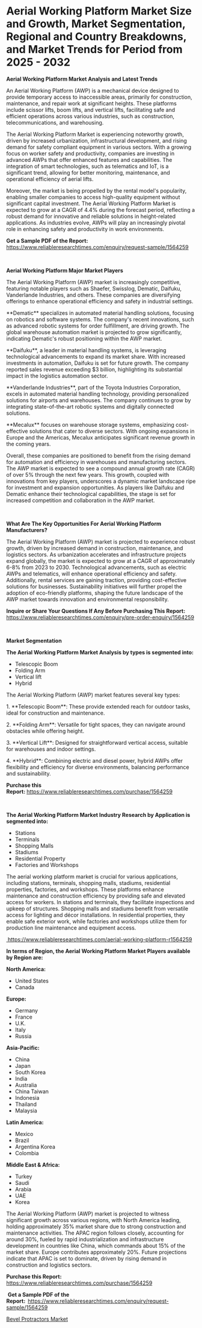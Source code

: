 <p><h1>Aerial Working Platform Market Size and Growth, Market Segmentation, Regional and Country Breakdowns, and Market Trends for Period from 2025 -  2032</h1></p><p><strong>Aerial Working Platform Market Analysis and Latest Trends</strong></p>
<p><p>An Aerial Working Platform (AWP) is a mechanical device designed to provide temporary access to inaccessible areas, primarily for construction, maintenance, and repair work at significant heights. These platforms include scissor lifts, boom lifts, and vertical lifts, facilitating safe and efficient operations across various industries, such as construction, telecommunications, and warehousing.</p><p>The Aerial Working Platform Market is experiencing noteworthy growth, driven by increased urbanization, infrastructural development, and rising demand for safety compliant equipment in various sectors. With a growing focus on worker safety and productivity, companies are investing in advanced AWPs that offer enhanced features and capabilities. The integration of smart technologies, such as telematics and IoT, is a significant trend, allowing for better monitoring, maintenance, and operational efficiency of aerial lifts.</p><p>Moreover, the market is being propelled by the rental model's popularity, enabling smaller companies to access high-quality equipment without significant capital investment. The Aerial Working Platform Market is expected to grow at a CAGR of 4.4% during the forecast period, reflecting a robust demand for innovative and reliable solutions in height-related applications. As industries evolve, AWPs will play an increasingly pivotal role in enhancing safety and productivity in work environments.</p></p>
<p><strong>Get a Sample PDF of the Report:&nbsp;</strong> <a href="https://www.reliableresearchtimes.com/enquiry/request-sample/1564259?utm_campaign=2271&utm_medium=2&utm_source=Github&utm_content=ia&utm_term=16022025&utm_id=aerial-working-platform">https://www.reliableresearchtimes.com/enquiry/request-sample/1564259</a></p>
<p>&nbsp;</p>
<p><strong>Aerial Working Platform Major Market Players</strong></p>
<p><p>The Aerial Working Platform (AWP) market is increasingly competitive, featuring notable players such as Shaefer, Swisslog, Dematic, Daifuku, Vanderlande Industries, and others. These companies are diversifying offerings to enhance operational efficiency and safety in industrial settings.</p><p>**Dematic** specializes in automated material handling solutions, focusing on robotics and software systems. The company's recent innovations, such as advanced robotic systems for order fulfillment, are driving growth. The global warehouse automation market is projected to grow significantly, indicating Dematic's robust positioning within the AWP market. </p><p>**Daifuku**, a leader in material handling systems, is leveraging technological advancements to expand its market share. With increased investments in automation, Daifuku is set for future growth. The company reported sales revenue exceeding $3 billion, highlighting its substantial impact in the logistics automation sector.</p><p>**Vanderlande Industries**, part of the Toyota Industries Corporation, excels in automated material handling technology, providing personalized solutions for airports and warehouses. The company continues to grow by integrating state-of-the-art robotic systems and digitally connected solutions. </p><p>**Mecalux** focuses on warehouse storage systems, emphasizing cost-effective solutions that cater to diverse sectors. With ongoing expansions in Europe and the Americas, Mecalux anticipates significant revenue growth in the coming years.</p><p>Overall, these companies are positioned to benefit from the rising demand for automation and efficiency in warehouses and manufacturing sectors. The AWP market is expected to see a compound annual growth rate (CAGR) of over 5% through the next few years. This growth, coupled with innovations from key players, underscores a dynamic market landscape ripe for investment and expansion opportunities. As players like Daifuku and Dematic enhance their technological capabilities, the stage is set for increased competition and collaboration in the AWP market.</p></p>
<p>&nbsp;</p>
<p><strong>What Are The Key Opportunities For Aerial Working Platform Manufacturers?</strong></p>
<p><p>The Aerial Working Platform (AWP) market is projected to experience robust growth, driven by increased demand in construction, maintenance, and logistics sectors. As urbanization accelerates and infrastructure projects expand globally, the market is expected to grow at a CAGR of approximately 6-8% from 2023 to 2030. Technological advancements, such as electric AWPs and telematics, will enhance operational efficiency and safety. Additionally, rental services are gaining traction, providing cost-effective solutions for businesses. Sustainability initiatives will further propel the adoption of eco-friendly platforms, shaping the future landscape of the AWP market towards innovation and environmental responsibility.</p></p>
<p><strong>Inquire or Share Your Questions If Any Before Purchasing This Report:</strong> <a href="https://www.reliableresearchtimes.com/enquiry/pre-order-enquiry/1564259?utm_campaign=2271&utm_medium=2&utm_source=Github&utm_content=ia&utm_term=16022025&utm_id=aerial-working-platform">https://www.reliableresearchtimes.com/enquiry/pre-order-enquiry/1564259</a></p>
<p>&nbsp;</p>
<p><strong>Market Segmentation</strong></p>
<p><strong>The Aerial Working Platform Market Analysis by types is segmented into:</strong></p>
<p><ul><li>Telescopic Boom</li><li>Folding Arm</li><li>Vertical lift</li><li>Hybrid</li></ul></p>
<p><p>The Aerial Working Platform (AWP) market features several key types: </p><p>1. **Telescopic Boom**: These provide extended reach for outdoor tasks, ideal for construction and maintenance.</p><p>2. **Folding Arm**: Versatile for tight spaces, they can navigate around obstacles while offering height.</p><p>3. **Vertical Lift**: Designed for straightforward vertical access, suitable for warehouses and indoor settings.</p><p>4. **Hybrid**: Combining electric and diesel power, hybrid AWPs offer flexibility and efficiency for diverse environments, balancing performance and sustainability.</p></p>
<p><strong>Purchase this Report:&nbsp;</strong><a href="https://www.reliableresearchtimes.com/purchase/1564259?utm_campaign=2271&utm_medium=2&utm_source=Github&utm_content=ia&utm_term=16022025&utm_id=aerial-working-platform">https://www.reliableresearchtimes.com/purchase/1564259</a></p>
<p>&nbsp;</p>
<p><strong>The Aerial Working Platform Market Industry Research by Application is segmented into:</strong></p>
<p><ul><li>Stations</li><li>Terminals</li><li>Shopping Malls</li><li>Stadiums</li><li>Residential Property</li><li>Factories and Workshops</li></ul></p>
<p><p>The aerial working platform market is crucial for various applications, including stations, terminals, shopping malls, stadiums, residential properties, factories, and workshops. These platforms enhance maintenance and construction efficiency by providing safe and elevated access for workers. In stations and terminals, they facilitate inspections and upkeep of structures. Shopping malls and stadiums benefit from versatile access for lighting and décor installations. In residential properties, they enable safe exterior work, while factories and workshops utilize them for production line maintenance and equipment access.</p></p>
<p><a href="https://www.reliableresearchtimes.com/aerial-working-platform-r1564259?utm_campaign=2271&utm_medium=2&utm_source=Github&utm_content=ia&utm_term=16022025&utm_id=aerial-working-platform">&nbsp;https://www.reliableresearchtimes.com/aerial-working-platform-r1564259</a></p>
<p><strong>In terms of Region, the Aerial Working Platform Market Players available by Region are:</strong></p>
<p>
    <p> <strong> North America: </strong>
        <ul>
            <li>United States</li>
            <li>Canada</li>
        </ul>
        </p> 
    <p> <strong> Europe: </strong>
        <ul>
            <li>Germany</li>
            <li>France</li>
            <li>U.K.</li>
            <li>Italy</li>
            <li>Russia</li>
        </ul>
        </p> 
    <p> <strong> Asia-Pacific: </strong>
        <ul>
            <li>China</li>
            <li>Japan</li>
            <li>South Korea</li>
            <li>India</li>
            <li>Australia</li>
            <li>China Taiwan</li>
            <li>Indonesia</li>
            <li>Thailand</li>
            <li>Malaysia</li>
        </ul>
        </p> 
    <p> <strong> Latin America: </strong>
        <ul>
            <li>Mexico</li>
            <li>Brazil</li>
            <li>Argentina Korea</li>
            <li>Colombia</li>
        </ul>
        </p> 
    <p> <strong> Middle East & Africa: </strong>
        <ul>
            <li>Turkey</li>
            <li>Saudi</li>
            <li>Arabia</li>
            <li>UAE</li>
            <li>Korea</li>
        </ul>
    </p>
    </p>
<p><p>The Aerial Working Platform (AWP) market is projected to witness significant growth across various regions, with North America leading, holding approximately 35% market share due to strong construction and maintenance activities. The APAC region follows closely, accounting for around 30%, fueled by rapid industrialization and infrastructure development in countries like China, which commands about 15% of the market share. Europe contributes approximately 20%. Future projections indicate that APAC is set to dominate, driven by rising demand in construction and logistics sectors.</p></p>
<p><strong>Purchase this Report: </strong><a href="https://www.reliableresearchtimes.com/purchase/1564259?utm_campaign=2271&utm_medium=2&utm_source=Github&utm_content=ia&utm_term=16022025&utm_id=aerial-working-platform">https://www.reliableresearchtimes.com/purchase/1564259</a></p>
<p>&nbsp;<strong>Get a Sample PDF of the Report:&nbsp;&nbsp;</strong><a href="https://www.reliableresearchtimes.com/enquiry/request-sample/1564259?utm_campaign=2271&utm_medium=2&utm_source=Github&utm_content=ia&utm_term=16022025&utm_id=aerial-working-platform">https://www.reliableresearchtimes.com/enquiry/request-sample/1564259</a></p>
<p><strong></strong></p>
<p><p><a href="https://github.com/osbornrdaflalo/Market-Research-Report-List-1/blob/main/bevel-protractors-market.md?utm_campaign=2271&utm_medium=2&utm_source=Github&utm_content=ia&utm_term=16022025&utm_id=aerial-working-platform">Bevel Protractors Market</a></p></p>